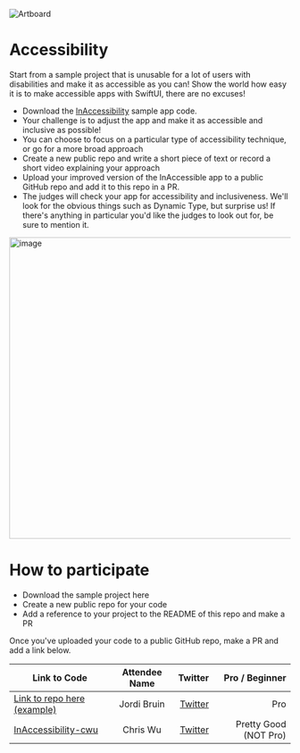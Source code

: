 ![Artboard](https://www.swiftuiseries.com/images/events/banner-accessibility.png)

# Accessibility

Start from a sample project that is unusable for a lot of users with disabilities and make it as accessible as you can! Show the world how easy it is to make accessible apps with SwiftUI, there are no excuses!

- Download the [InAccessibility](https://github.com/jordibruin/InAccessibility) sample app code.
- Your challenge is to adjust the app and make it as accessible and inclusive as possible!
- You can choose to focus on a particular type of accessibility technique, or go for a more broad approach
- Create a new public repo and write a short piece of text or record a short video explaining your approach
- Upload your improved version of the InAccessible app to a public GitHub repo and add it to this repo in a PR.
- The judges will check your app for accessibility and inclusiveness. We'll look for the obvious things such as Dynamic Type, but surprise us! If there's anything in particular you'd like the judges to look out for, be sure to mention it.
         
<img width="540" alt="image" src="https://user-images.githubusercontent.com/170948/169714433-0f8ca39d-d063-4196-b554-eccfa4a4f251.png">

# How to participate

- Download the sample project here
- Create a new public repo for your code
- Add a reference to your project to the README of this repo and make a PR

Once you've uploaded your code to a public GitHub repo, make a PR and add a link below.

| Link to Code  | Attendee Name    | Twitter                                   | Pro / Beginner |
 | ------------- |:----------------:| ------------------------------------------------:|--------:|
| [Link to repo here (example)]()  | Jordi Bruin     | [Twitter](https://www.twitter.com/jordibruin)    | Pro |
| [InAccessibility-cwu](https://github.com/shiftingsand/InAccessibility-cwu) | Chris Wu | [Twitter](https://twitter.com/MuseumShuffle) | Pretty Good (NOT Pro) | 


